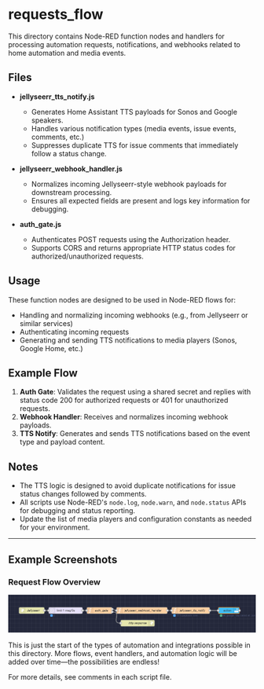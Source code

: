 # requests_flow

This directory contains Node-RED function nodes and handlers for processing automation requests, notifications, and webhooks related to home automation and media events.

## Files

- **jellyseerr_tts_notify.js**
  - Generates Home Assistant TTS payloads for Sonos and Google speakers.
  - Handles various notification types (media events, issue events, comments, etc.)
  - Suppresses duplicate TTS for issue comments that immediately follow a status change.

- **jellyseerr_webhook_handler.js**
  - Normalizes incoming Jellyseerr-style webhook payloads for downstream processing.
  - Ensures all expected fields are present and logs key information for debugging.

- **auth_gate.js**
  - Authenticates POST requests using the Authorization header.
  - Supports CORS and returns appropriate HTTP status codes for authorized/unauthorized requests.

## Usage

These function nodes are designed to be used in Node-RED flows for:

- Handling and normalizing incoming webhooks (e.g., from Jellyseerr or similar services)
- Authenticating incoming requests
- Generating and sending TTS notifications to media players (Sonos, Google Home, etc.)

## Example Flow

1. **Auth Gate**: Validates the request using a shared secret and replies with status code 200 for authorized requests or 401 for unauthorized requests.
2. **Webhook Handler**: Receives and normalizes incoming webhook payloads.
3. **TTS Notify**: Generates and sends TTS notifications based on the event type and payload content.

## Notes

- The TTS logic is designed to avoid duplicate notifications for issue status changes followed by comments.
- All scripts use Node-RED's `node.log`, `node.warn`, and `node.status` APIs for debugging and status reporting.
- Update the list of media players and configuration constants as needed for your environment.

---

## Example Screenshots

### Request Flow Overview

![Request flow overview](docs/images/jellyseerr_request_flow_screenshot.png)

This is just the start of the types of automation and integrations possible in this directory. More flows, event handlers, and automation logic will be added over time—the possibilities are endless!

For more details, see comments in each script file.
